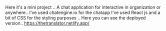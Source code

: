 Here it's a mini project ..
A chat application for interactive in organization or anywhere..
I've used chatengine.io for the chatapp 
I've used React js and a bit of CSS for the styling purposes ..
Here you can see the deployed version..
https://thetranslator.netlify.app/

